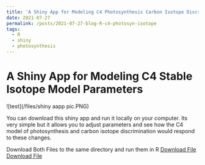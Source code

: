 ```yaml
---
title: 'A Shiny App for Modeling C4 Photosynthesis Carbon Isotope Discrimination'
date: 2021-07-27
permalink: /posts/2021-07-27-blog-R-c4-photosyn-isotope
tags:
  - R
  - shiny
  - photosynthesis
---
```


A Shiny App for Modeling C4 Stable Isotope Model Parameters
=====

![test](/files/shiny aapp pic.PNG)

You can download this shiny app and run it locally on your computer. Its very simple but it allows you to adjust parameters and see how the C4 model of photosynthesis and carbon isotope discrimination would respond to these changes. 

Download Both Files to the same directory and run them in R
<a href="/files/ui.R">Download File</a>
<a href="/files/server.R">Download File</a>
